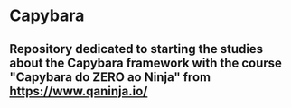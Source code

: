 # Capybara
## Repository dedicated to starting the studies about the Capybara framework with the course "Capybara do ZERO ao Ninja" from https://www.qaninja.io/
